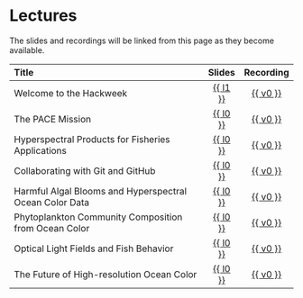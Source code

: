 # Lectures

The slides and recordings will be linked from this page as they become available.

| Title | Slides | Recording |
| :---- | :----: | :-------: |
| Welcome to the Hackweek      | [{{ l1 }}][welcome-view]  | [{{ v0 }}][welcome-vid] |
| The PACE Mission             | [{{ l0 }}][pace-view]     | [{{ v0 }}][pace-vid] |
| Hyperspectral Products for Fisheries Applications  |  [{{ l0 }}][hyper-view]    | [{{ v0 }}][hyper-vid] |
| Collaborating with Git and GitHub | [{{ l0 }}][collab-view]  | [{{ v0 }}][collab-vid] |
| Harmful Algal Blooms and Hyperspectral Ocean Color Data     | [{{ l0 }}][habs-view]   | [{{ v0 }}][habs-vid] |
| Phytoplankton Community Composition from Ocean Color  | [{{ l0 }}][phyto-view]  | [{{ v0 }}][phyto-vid] |
| Optical Light Fields and Fish Behavior | [{{ l0 }}][light-view]   | [{{ v0 }}][light-vid] |
| The Future of High-resolution Ocean Color | [{{ l0 }}][future-view]  | [{{ v0 }}][future-vid] |

<!-- 
| Chlorophyll, Fish and Fisheries Management    | [{{ l0 }}][fish-view]  | [{{ v0 }}][fish-vid] | 
-->


[welcome-view]: https://docs.google.com/presentation/d/1fS9mCqvg_kWwCQ0Ud5_9uLb1CjNBw62e/present
[welcome-dl]: ""
[welcome-vid]: ""
[hyper-view]: ""
[hyper-dl]: ""
[hyper-vid]: ""
[pace-view]: ""
[pace-dl]: ""
[pace-vid]: ""
[collab-view]: https://docs.google.com/presentation/d/1pfjCAAb3Erv8mApSXZ5YyisSuh7a-gbMAjmmNiCP2j8/present?usp=sharing
[collab-dl]: https://drive.usercontent.google.com/download?id=1AE5ETm5qLn6szpClIU_mJkYM_w8uopRK&export=download&authuser=0
[collab-vid]: ""
[habs-view]: ""
[habs-dl]: ""
[habs-vid]: ""
[phyto-view]: ""
[phyto-dl]: ""
[phyto-vid]: ""
[light-view]: ""
[light-dl]: ""
[light-vid]: ""
[future-view]: ""
[future-dl]: ""
[future-vid]: ""
[fish-view]: ""
[fish-dl]: ""
[fish-vid]: ""
